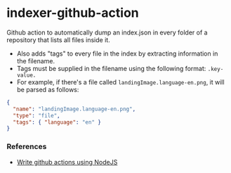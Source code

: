 # indexer-github-action

Github action to automatically dump an index.json in every folder of a repository that lists all files inside it.

- Also adds "tags" to every file in the index by extracting information in the filename.
- Tags must be supplied in the filename using the following format: `.key-value.`
- For example, if there's a file called `landingImage.language-en.png`, it will be parsed as follows:

```json
{
  "name": "landingImage.language-en.png",
  "type": "file",
  "tags": { "language": "en" }
}
```

### References

- [Write github actions using NodeJS](https://datree.io/github-actions/)
